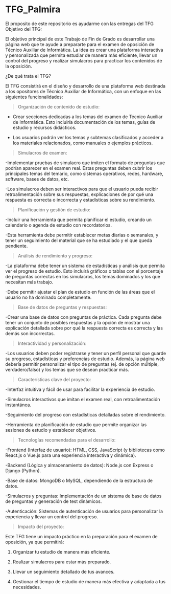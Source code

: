 # TFG_Palmira

El proposito de este repositorio es ayudarme con las entregas del TFG
Objetivo del TFG:

El objetivo principal de este Trabajo de Fin de Grado es desarrollar una página web que te ayude a prepararte para el examen de oposición de Técnico Auxiliar de Informática. La idea es crear una plataforma interactiva y personalizada que permita estudiar de manera más eficiente, llevar un control del progreso y realizar simulacros para practicar los contenidos de la oposición.

¿De qué trata el TFG?

El TFG consistirá en el diseño y desarrollo de una plataforma web destinada a los opositores de Técnico Auxiliar de Informática, con un enfoque en las siguientes funcionalidades:

> Organización de contenido de estudio:

- Crear secciones dedicadas a los temas del examen de Técnico Auxiliar de Informática. Esto incluiría documentación de los temas, guías de estudio y recursos didácticos.

- Los usuarios podrán ver los temas y subtemas clasificados y acceder a los materiales relacionados, como manuales o ejemplos prácticos.

> Simulacros de examen:

-Implementar pruebas de simulacro que imiten el formato de preguntas que podrían aparecer en el examen real. Estas preguntas deben cubrir los principales temas del temario, como sistemas operativos, redes, hardware, software, bases de datos, etc.

-Los simulacros deben ser interactivos para que el usuario pueda recibir retroalimentación sobre sus respuestas, explicaciones de por qué una respuesta es correcta o incorrecta y estadísticas sobre su rendimiento.

> Planificación y gestión de estudio:

-Incluir una herramienta que permita planificar el estudio, creando un calendario o agenda de estudio con recordatorios.

-Esta herramienta debe permitir establecer metas diarias o semanales, y tener un seguimiento del material que se ha estudiado y el que queda pendiente.

>Análisis de rendimiento y progreso:

-La plataforma debe tener un sistema de estadísticas y análisis que permita ver el progreso de estudio. Esto incluirá gráficos o tablas con el porcentaje de preguntas correctas en los simulacros, los temas dominados y los que necesitan más trabajo.

-Debe permitir ajustar el plan de estudio en función de las áreas que el usuario no ha dominado completamente.

> Base de datos de preguntas y respuestas:

-Crear una base de datos con preguntas de práctica. Cada pregunta debe tener un conjunto de posibles respuestas y la opción de mostrar una explicación detallada sobre por qué la respuesta correcta es correcta y las demás son incorrectas.

> Interactividad y personalización:

-Los usuarios deben poder registrarse y tener un perfil personal que guarde su progreso, estadísticas y preferencias de estudio. Además, la página web debería permitir personalizar el tipo de preguntas (ej. de opción múltiple, verdadero/falso) y los temas que se desean practicar más.

> Características clave del proyecto:

-Interfaz intuitiva y fácil de usar para facilitar la experiencia de estudio.

-Simulacros interactivos que imitan el examen real, con retroalimentación instantánea.

-Seguimiento del progreso con estadísticas detalladas sobre el rendimiento.

-Herramienta de planificación de estudio que permite organizar las sesiones de estudio y establecer objetivos.

> Tecnologías recomendadas para el desarrollo:

-Frontend (Interfaz de usuario): HTML, CSS, JavaScript (y bibliotecas como React.js o Vue.js para una experiencia interactiva y dinámica).

-Backend (Lógica y almacenamiento de datos): Node.js con Express o Django (Python).

-Base de datos: MongoDB o MySQL, dependiendo de la estructura de datos.

-Simulacros y preguntas: Implementación de un sistema de base de datos de preguntas y generación de test dinámicos.

-Autenticación: Sistemas de autenticación de usuarios para personalizar la experiencia y llevar un control del progreso.

> Impacto del proyecto:

Este TFG tiene un impacto práctico en la preparación para el examen de oposición, ya que permitirá:

1.   Organizar tu estudio de manera más eficiente.

2.   Realizar simulacros para estar más preparado.

3.   Llevar un seguimiento detallado de tus avances.

4.   Gestionar el tiempo de estudio de manera más efectiva y adaptada a tus necesidades.
